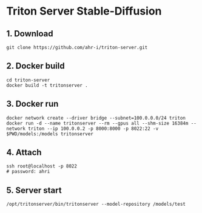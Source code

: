 # Triton Server Stable-Diffusion

## 1. Download
```
git clone https://github.com/ahr-i/triton-server.git
```

## 2. Docker build
```
cd triton-server
docker build -t tritonserver .
```

## 3. Docker run
```
docker network create --driver bridge --subnet=100.0.0.0/24 triton
docker run -d --name tritonserver --rm --gpus all --shm-size 16384m --network triton --ip 100.0.0.2 -p 8000:8000 -p 8022:22 -v $PWD/models:/models tritonserver
```

## 4. Attach
```
ssh root@localhost -p 8022
# password: ahri
```

## 5. Server start
```
/opt/tritonserver/bin/tritonserver --model-repository /models/test
```
